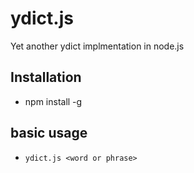 # ydict.js

Yet another ydict implmentation in node.js

## Installation
- npm install -g

## basic usage
- `ydict.js <word or phrase>`
